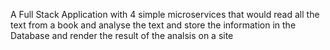 A Full Stack Application with 4 simple microservices that would read all the text from a book and analyse the text and store the information in the Database and render the result of the analsis on a site
